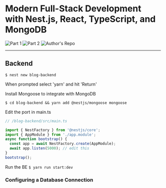 # Modern Full-Stack Development with Nest.js, React, TypeScript, and MongoDB

![Part 1](https://auth0.com/blog/modern-full-stack-development-with-nestjs-react-typescript-and-mongodb-part-1/#Conclusion)
![Part 2](https://auth0.com/blog/modern-full-stack-development-with-nestjs-react-typescript-and-mongodb-part-2/)
![Author's Repo](https://github.com/auth0-blog/nest-react-blog-ga)

<hr/>

## Backend

`$ nest new blog-backend`

When prompted select 'yarn' and hit 'Return'

Install Mongoose to integrate with MongoDB

`$ cd blog-backend && yarn add @nestjs/mongoose mongoose`

Edit the port in main.ts

```javascript
// /blog-backend/src/main.ts

import { NestFactory } from '@nestjs/core';
import { AppModule } from './app.module';
async function bootstrap() {
  const app = await NestFactory.create(AppModule);
  await app.listen(5000); // edit this
}
bootstrap();
```

Run the BE
`$ yarn run start:dev`

### Configuring a Database Connection


